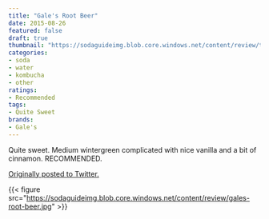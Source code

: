 ```yaml
---
title: "Gale's Root Beer"
date: 2015-08-26
featured: false
draft: true
thumbnail: "https://sodaguideimg.blob.core.windows.net/content/review/thumbs/gales-root-beer.jpg"
categories:
- soda
- water
- kombucha
- other
ratings:
- Recommended
tags:
- Quite Sweet
brands:
- Gale's
---
```


Quite sweet. Medium wintergreen complicated with nice vanilla and a bit of cinnamon. RECOMMENDED.

[Originally posted to Twitter.](https://twitter.com/Cavorter/status/636597186793353217)

{{< figure src="https://sodaguideimg.blob.core.windows.net/content/review/gales-root-beer.jpg" >}}

